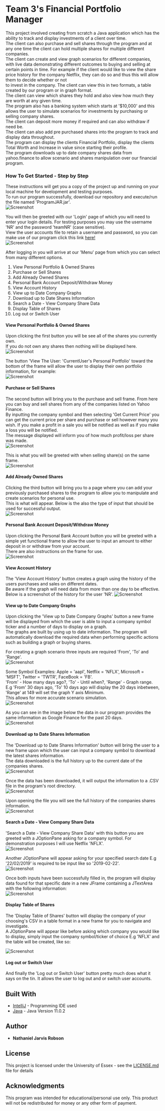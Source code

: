 # Team 3's Financial Portfolio Manager

This project involved creating from scratch a Java application which has the ability to track and display investments of a client over time.  
The client can also purchase and sell shares through the program and at any one time the client can hold multiple shares for multiple different companies.  
The client can create and view graph scenarios for different companies, with live data demonstrating different outcomes to buying and selling at certain points in time.
For example if the client would like to view the share price history for the company Netflix, they can do so and thus this will allow them to decide whether or not  
to invest in the company. The client can view this in two formats, a table created by our program or in graph format.  
The client can view which shares they hold and also view how much they are worth at any given time.  
The program also has a banking system which starts at '$10,000' and this allows the user to simulate scenarios for investments by purchasing or selling company shares.  
The client can deposit more money if required and can also withdraw if need be.  
The client can also add pre purchased shares into the program to track and display data throughout.  
The program can display the clients Financial Portfolio, display the clients Total Worth and Increase in value since starting their profile.  
The program downloads up to date company shares data from yahoo.finance to allow scenario and shares manipulation over our financial program.  

### How To Get Started - Step by Step

These instructions will get you a copy of the project up and running on your local machine for development and testing purposes.  
To run our program successfully, download our repository and execute/run the file named 'ProgramJAR.jar'.  
![Screenshot](/README-Images/jarlocation.jpg)  

You will then be greeted with our 'Login' page of which you will need to enter your login details. 
For testing purposes you may use the username 'NR' and the password 'teamNR' (case sensitive).  
View the user accounts file to retain a username and password, so you can make use of our program click this link [here!](/UserAccounts/members.csv)  
![Screenshot](/README-Images/loginimg.jpg)  

After logging in you will arrive at our 'Menu' page from which you can select from many different options.  

1.  View Personal Portfolio & Owned Shares
2.  Purchase or Sell Shares
3.  Add Already Owned Shares
4.  Personal Bank Account Deposit/Withdraw Money
5.  View Account History
6.  View up to Date Company Graphs
7.  Download up to Date Shares Information
8.  Search a Date - View Company Share Data
9.  Display Table of Shares
10.  Log out or Switch User

#### View Personal Portfolio & Owned Shares  

Upon clicking the first button you will be see all of the shares you currently own.  
If you do not own any shares then nothing will be displayed here.  
![Screenshot](/README-Images/ownedsharesimg.jpg)  
  

The button 'View The User: 'CurrentUser's Personal Portfolio' toward the bottom of the frame will allow the user to display their own portfolio information, for example:  
![Screenshot](/README-Images/portfolioimg.jpg)  

#### Purchase or Sell Shares  

The second button will bring you to the purchase and sell frame. From here you can buy and sell shares from any of the companies listed on Yahoo Finance.  
By inputting the company symbol and then selecting 'Get Current Price' you can get the current price per share and purchase or sell however many you wish. 
If you make a profit in a sale you will be notified as well as if you make a loss you will be notified.  
The message displayed will inform you of how much profit/loss per share was made.  
![Screenshot](/README-Images/buyimg.jpg)  

This is what you will be greeted with when selling share(s) on the same frame.   
![Screenshot](/README-Images/sellimg.jpg)  


#### Add Already Owned Shares  

Clicking the third button will bring you to a page where you can add your previously purchased shares to the program to allow you to manipulate and create scenarios for personal use.    
This is what will appear. Below is the also the type of input that should be used for successful output.    
![Screenshot](/README-Images/addshareimg.jpg)  

#### Personal Bank Account Deposit/Withdraw Money

Upon clicking the Personal Bank Account button you will be greeted with a simple yet functional frame to allow the user to input an amount to either deposit in or withdraw from your account.  
There are also instructions on the frame for use.  
![Screenshot](/README-Images/bankimg.jpg)  

#### View Account History

The 'View Account History' button creates a graph using the history of the users purchases and sales on different dates.  
Be aware if the graph will need data from more than one day to be effective.  
Below is a screenshot of the history for the user 'NR'.
![Screenshot](/README-Images/pastimg.jpg)  

#### View up to Date Company Graphs

Upon clicking the 'View up to Date Company Graphs' button a new frame will be displayed from which the user is able to input a company symbol ticker and a number of days to display on a graph.  
The graphs are built by using up to date information. The program will automatically download the required data when performing specific actions such as building a graph or buying shares.  

For creating a graph scenario three inputs are required 'From', 'To' and 'Range'.   
![Screenshot](/README-Images/graphframeimg.jpg)   


Some Symbol Examples: Apple = 'aapl', Netflix = 'NFLX', Microsoft = 'MSFT', Twitter = 'TWTR', FaceBook = 'FB'.  
'From' - How many days ago?, 'To' - Until when?, 'Range' - Graph range.  
E.g 'From' 30 days ago, 'To' 10 days ago will display the 20 days inbetween, 'Range' at 149 will set the graph Y axis Minimum.  
This allows for more accurate scenario simulation.  
![Screenshot](/README-Images/graphimg.jpg)  

As you can see in the image below the data in our program provides the same information as Google Finance for the past 20 days.  
![Screenshot](/README-Images/googfinanceimg.jpg)  

#### Download up to Date Shares Information

The 'Download up to Date Shares Information' button will bring the user to a new frame upon which the user can input a company symbol to download the latest shares information.  
The data downloaded is the full history up to the current date of the companies shares.  
![Screenshot](/README-Images/updateimg.jpg)  

Once the data has been downloaded, it will output the information to a .CSV file in the program's root directory.  
![Screenshot](/README-Images/nflxfileimg.jpg)  

Upon opening the file you will see the full history of the companies shares information.   
![Screenshot](/README-Images/nflxcsvimg.jpg)  

#### Search a Date - View Company Share Data

'Search a Date - View Company Share Data' with this button you are greeted with a JOptionPane asking for a company symbol. For demonstration purposes I will use Netflix 'NFLX'.  
![Screenshot](/README-Images/searchdateimg.jpg)  

Another JOptionPane will appear asking for your specified search date E.g '22/02/2019' is required to be input like so '2019-02-22'.  
![Screenshot](/README-Images/dateinputimg.jpg)  

Once both inputs have been successfully filled in, the program will display data found for that specific date in a new JFrame containing a JTextArea with the following information:  
![Screenshot](/README-Images/outputdateimg.jpg)  

#### Display Table of Shares

The 'Display Table of Shares' button will display the company of your choosing's CSV in a table format in a new frame for you to navigate and investigate.  
A JOptionPane will appear like before asking which company you would like to display, simply input the company symbol/ticker of choice E.g 'NFLX' and the table will be created, like so:  

![Screenshot](/README-Images/tableoutput.jpg)  

#### Log out or Switch User

And finally the 'Log out or Switch User' button pretty much does what it says on the tin.  It allows the user to log out and or switch user accounts.  


## Built With

* [IntelliJ](https://www.jetbrains.com/idea/) - Programming IDE used
* [Java](https://www.java.com/en/) - Java Version 11.0.2


## Author

* **Nathaniel Jarvis Robson**

## License

This project is licensed under the University of Essex - see the [LICENSE.md](LICENSE.md) file for details

## Acknowledgments

This program was intended for educational/personal use only. This product will not be redistributed for money or any other form of payment.

